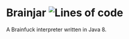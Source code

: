 # Brainjar ![Lines of code](https://img.shields.io/tokei/lines/github/clientcrash/brainjar?style=flat-square)
A Brainfuck interpreter written in Java 8.
